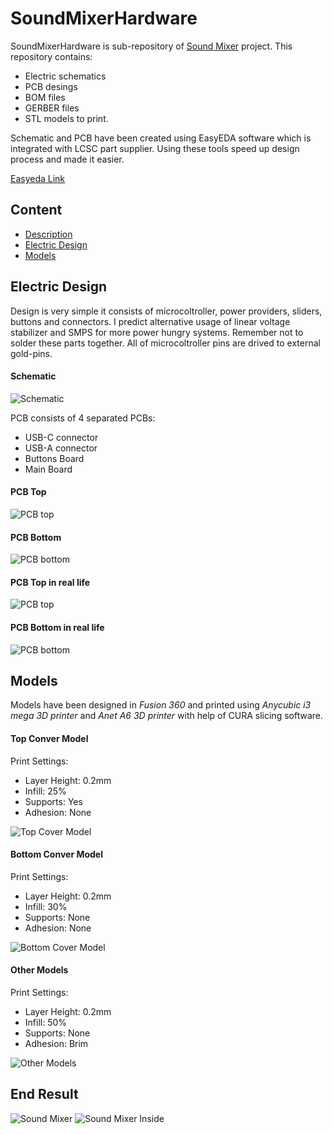 # SoundMixerHardware
SoundMixerHardware is sub-repository of [Sound Mixer](https://github.com/Krystian20857/SoundMixer) project. This repository contains:
* Electric schematics
* PCB desings
* BOM files 
* GERBER files
* STL models to print.

Schematic and PCB have been created using EasyEDA software which is integrated with LCSC part supplier. Using these tools speed up design process and made it easier.

[Easyeda Link](https://easyeda.com/krystian2004/soundmixerhardware)

## Content
* [Description](#sound-mixer-hardware)
* [Electric Design](#electric-design)
* [Models](#models)

## Electric Design
Design is very simple it consists of microcoltroller, power providers, sliders, buttons and connectors. I predict alternative usage of linear voltage stabilizer and SMPS for more power hungry systems. Remember not to solder these parts together. All of microcoltroller pins are drived to external gold-pins.

#### Schematic
![Schematic](./images/schematic_image.png)

PCB consists of 4 separated PCBs: 
* USB-C connector
* USB-A connector
* Buttons Board
* Main Board

#### PCB Top
![PCB top](./images/pcb_top_image.png)
#### PCB Bottom
![PCB bottom](./images/pcb_bottom_image.png)
#### PCB Top in real life
![PCB top](./images/pcb_top_irl.jpg)
#### PCB Bottom in real life
![PCB bottom](./images/pcb_bottom_irl.jpg)

## Models
Models have been designed in *Fusion 360* and printed using *Anycubic i3 mega 3D printer* and *Anet A6 3D printer* with help of CURA slicing software.
#### Top Conver Model
Print Settings:
* Layer Height: 0.2mm
* Infill: 25%
* Supports: Yes
* Adhesion: None

![Top Cover Model](./images/model_top.png)

#### Bottom Conver Model
Print Settings:
* Layer Height: 0.2mm
* Infill: 30%
* Supports: None
* Adhesion: None

![Bottom Cover Model](./images/model_bottom.png)

#### Other Models
Print Settings:
* Layer Height: 0.2mm
* Infill: 50%
* Supports: None
* Adhesion: Brim

![Other Models](./images/model_utils.png)

## End Result
![Sound Mixer](https://github.com/Krystian20857/SoundMixer/blob/master/images/base_image.jpg)
![Sound Mixer Inside](https://github.com/Krystian20857/SoundMixer/blob/master/images/base_inside.jpg)
